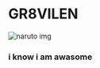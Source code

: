 # GR8VILEN
![naruto img](https://64.media.tumblr.com/f1ffa9b54310769f35cd70f32f54d431/tumblr_orpus7t5RH1valq9yo1_540.gifv)
### i know i am awasome 
